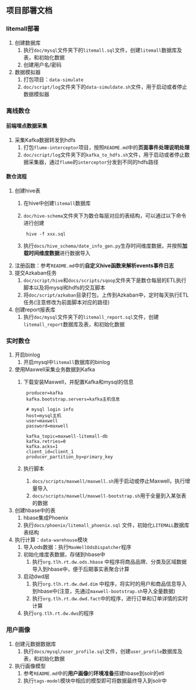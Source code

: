 ## 项目部署文档
### litemall部署
1. 创建数据库
	1. 执行`doc/mysql`文件夹下的`litemall.sql`文件，创建`litemall`数据库及表，和初始化数据
	2. 创建用户名/密码 
2. 数据模拟器
	1. 打包项目：`data-simulate`
	2. `doc/script/log`文件夹下的`data-simuldate.sh`文件，用于启动或者停止数据模拟器

### 离线数仓
#### 前端埋点数据采集
1. 采集Kafka数据转发到hdfs
	1. 打包`flume-interceptor`项目，按照`README.md`中的**页面事件处理说明处理**
	2. `doc/script/log`文件夹下的`kafka_to_hdfs.sh`文件，用于启动或者停止数据采集器，通过`flume`的`interceptor`分发到不同的hdfs路径 

#### 数仓流程
1. 创建hive表
	1. 在hive中创建`litemall`数据库 
	2. `doc/hive-schema`文件夹下为数仓每层对应的表结构，可以通过以下命令进行创建

			hive -f xxx.sql
	3. 执行`docs/hive_schema/date_info_gen.py`生存时间维度数据，并按照**加载时间维度数据**进行数据导入
2. 注册函数：参考`README.md`中的**自定义hive函数来解析events事件日志**
3. 提交Azkaban任务
	1.  `doc/script/hive`和`docs/scripts/sqoop`文件夹下是数仓每层的ETL执行脚本以及将mysql和hdfs的交互脚本
	2.  将`doc/script/azkaban`目录打包，上传到Azkaban中，定时每天执行ETL任务(注意修改为前面脚本对应的路径)
4. 创建report报表库
	1. 执行`doc/mysql`文件夹下的`litemall_report.sql`文件，创建`litemall_report`数据库及表，和初始化数据  

### 实时数仓
1. 开启binlog
	1. 开启mysql中`litemall`数据库的binlog 
2. 使用Maxwell采集业务数据到Kafka
	1. 下载安装Maxwell，并配置Kafka和mysql的信息

			producer=kafka
			kafka.bootstrap.servers=kafka主机信息
			
			# mysql login info
			host=mysql主机
			user=maxwell
			password=maxwell
			
			kafka_topic=maxwell-litemall-db
			kafka.retries=0
			kafka.acks=1
			client_id=client_1
			producer_partition_by=primary_key
	2. 执行脚本 
		1. `docs/scripts/maxwell/maxwell.sh`用于启动或停止Maxwell，执行增量导入 
		2. `docs/scripts/maxwell/maxwell-bootstrap.sh`用于全量到入某张表的数据
3. 创建hbase中的表
	1. hbase集成Phoenix
	2. 执行`docs/phoenix/litemall_phoenix.sql` 文件，初始化`LITEMALL`数据库表结构
4. 执行计算：`data-warehouse`模块
	1. 导入ods数据：执行`MaxWellOdsDispatcher`程序
	2. 初始化维度表数据，存储到hbase中
		1. 执行`org.tlh.rt.dw.ods.hbase` 中程序将商品品牌、分类及区域数据导入到hbase中，便于后期事实表聚合计算
	3. 启动dwd层
		1. 执行`org.tlh.rt.dw.dwd.dim` 中程序，将实时的用户和商品信息导入到hbase中(注意，先通过`maxwell-bootstrap.sh`导入全量数据)
		2. 执行`org.tlh.rt.dw.dwd.fact`中的程序，进行订单和订单详情的实时计算
	4. 执行`org.tlh.rt.dw.dws`的程序  

### 用户画像
1. 创建元数据数据库
	1. 执行`docs/mysql/user_profile.sql`文件，创建`user_profile`数据库及表，和初始化数据 
2. 执行画像模型
	1. 参考`README.md`中的**用户画像**的**环境准备**搭建hbase到solr的etl
	2. 执行`tags-model`模块中相应的模型即可将数据最终导入到solr中